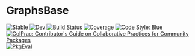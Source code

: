 # GraphsBase

[![Stable](https://img.shields.io/badge/docs-stable-blue.svg)](https://JuliaGraphs.github.io/GraphsBase.jl/stable/)
[![Dev](https://img.shields.io/badge/docs-dev-blue.svg)](https://JuliaGraphs.github.io/GraphsBase.jl/dev/)
[![Build Status](https://github.com/JuliaGraphs/GraphsBase.jl/actions/workflows/CI.yml/badge.svg?branch=main)](https://github.com/JuliaGraphs/GraphsBase.jl/actions/workflows/CI.yml?query=branch%3Amain)
[![Coverage](https://codecov.io/gh/JuliaGraphs/GraphsBase.jl/branch/main/graph/badge.svg)](https://codecov.io/gh/JuliaGraphs/GraphsBase.jl)
[![Code Style: Blue](https://img.shields.io/badge/code%20style-blue-4495d1.svg)](https://github.com/invenia/BlueStyle)
[![ColPrac: Contributor's Guide on Collaborative Practices for Community Packages](https://img.shields.io/badge/ColPrac-Contributor's%20Guide-blueviolet)](https://github.com/SciML/ColPrac)
[![PkgEval](https://JuliaCI.github.io/NanosoldierReports/pkgeval_badges/G/GraphsBase.svg)](https://JuliaCI.github.io/NanosoldierReports/pkgeval_badges/report.html)
